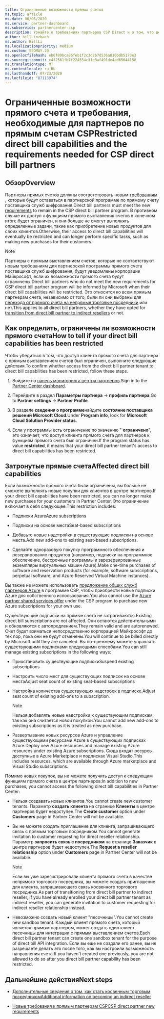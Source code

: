 ```yaml
---
title: Ограниченные возможности прямых счетов
ms.topic: article
ms.date: 06/05/2020
ms.service: partner-dashboard
ms.subservice: partnercenter-csp
description: Узнайте о требованиях партнеров CSP Direct и о том, что делать, чтобы избежать ограничения возможностей. Узнайте, не были ли ваши возможности ограничены.
author: billLinzbach
ms.author: BillLi
ms.localizationpriority: medium
ms.custom: SEOMAY.20
ms.openlocfilehash: eb6f89bca86feb1f2c3d2b7d536a810bdb5173e3
ms.sourcegitcommit: c4f2561fb7f224554c31e3af491de4ad65644158
ms.translationtype: MT
ms.contentlocale: ru-RU
ms.lasthandoff: 07/23/2020
ms.locfileid: "87113974"
---
```

# <a name="restricted-direct-bill-capabilities-and-the-requirements-needed-for-csp-direct-bill-partners"></a><span data-ttu-id="7e8c7-104">Ограниченные возможности прямого счета и требования, необходимые для партнеров по прямым счетам CSP</span><span class="sxs-lookup"><span data-stu-id="7e8c7-104">Restricted direct bill capabilities and the requirements needed for CSP direct bill partners</span></span>  

## <a name="overview"></a><span data-ttu-id="7e8c7-105">Обзор</span><span class="sxs-lookup"><span data-stu-id="7e8c7-105">Overview</span></span>

<span data-ttu-id="7e8c7-106">Партнеры прямых счетов должны соответствовать новым [требованиям](direct-partner-new-requirements.md) , которые будут оставаться в партнерской программе по прямому счету поставщика служб шифрования.</span><span class="sxs-lookup"><span data-stu-id="7e8c7-106">Direct bill partners must meet the new [requirements](direct-partner-new-requirements.md) to remain in the CSP direct bill partner program.</span></span> <span data-ttu-id="7e8c7-107">В противном случае их доступ к функциям прямого выставления счетов в конечном итоге будет ограничен, и они больше не смогут выполнять определенные задачи, такие как приобретение новых продуктов для своих клиентов.</span><span class="sxs-lookup"><span data-stu-id="7e8c7-107">Otherwise, their access to direct bill capabilities will eventually be restricted and can longer perform specific tasks, such as making new purchases for their customers.</span></span>

> [!Note]
> <span data-ttu-id="7e8c7-108">Партнеры с прямым выставлением счетов, которые не соответствуют новым требованиям для партнерской программы прямого счета поставщика служб шифрования, будут уведомлены корпорации Майкрософт, если их возможности прямого счета будут ограничены.</span><span class="sxs-lookup"><span data-stu-id="7e8c7-108">Direct bill partners who do not meet the new requirements for CSP direct bill partner program will be informed by Microsoft when their direct bill capabilities will be restricted.</span></span> <span data-ttu-id="7e8c7-109">Это относится ко всем прямым партнерам счета, независимо от того, были ли они выбраны для [перехода от прямого счета на непрямые торговые посредники](transition-direct-to-indirect.md) или нет.</span><span class="sxs-lookup"><span data-stu-id="7e8c7-109">This applies to all direct bill partners, whether they have opted for [transition from direct bill partner to indirect resellers](transition-direct-to-indirect.md) or not.</span></span>  

## <a name="how-to-tell-if-your-direct-bill-capabilities-has-been-restricted"></a><span data-ttu-id="7e8c7-110">Как определить, ограничены ли возможности прямого счета</span><span class="sxs-lookup"><span data-stu-id="7e8c7-110">How to tell if your direct bill capabilities has been restricted</span></span>

<span data-ttu-id="7e8c7-111">Чтобы убедиться в том, что доступ клиента прямого счета для партнера с прямым выставлением счетов был ограничен, выполните следующие действия.</span><span class="sxs-lookup"><span data-stu-id="7e8c7-111">To confirm whether access from the direct bill partner tenant to direct bill capabilities has been restricted, follow these steps.</span></span>

1. <span data-ttu-id="7e8c7-112">Войдите на [панель мониторинга центра партнеров](https://partner.microsoft.com/dashboard).</span><span class="sxs-lookup"><span data-stu-id="7e8c7-112">Sign in to the [Partner Center dashboard](https://partner.microsoft.com/dashboard).</span></span>

2. <span data-ttu-id="7e8c7-113">Перейдите в раздел **Параметры партнера**  ->  **профиль партнера**.</span><span class="sxs-lookup"><span data-stu-id="7e8c7-113">Go to **Partner settings** -> **Partner Profile**.</span></span>

3. <span data-ttu-id="7e8c7-114">В разделе **сведения о программе**найдите **состояние поставщика решений Microsoft Cloud**.</span><span class="sxs-lookup"><span data-stu-id="7e8c7-114">Under **Program info**, look for **Microsoft Cloud Solution Provider status**.</span></span>

4. <span data-ttu-id="7e8c7-115">Если у программы есть ограничение по значению " **ограничено**", это означает, что доступ клиента прямого счета для партнеров к функциям прямого счета был ограничен.</span><span class="sxs-lookup"><span data-stu-id="7e8c7-115">If the program status has value **restricted**, it means that your direct bill partner tenant's access to direct bill capabilities has been restricted.</span></span>

## <a name="affected-direct-bill-capabilities"></a><span data-ttu-id="7e8c7-116">Затронутые прямые счета</span><span class="sxs-lookup"><span data-stu-id="7e8c7-116">Affected direct bill capabilities</span></span>

<span data-ttu-id="7e8c7-117">Если возможности прямого счета были ограничены, вы больше не сможете выполнять новые покупки для клиентов в центре партнеров.</span><span class="sxs-lookup"><span data-stu-id="7e8c7-117">If your direct bill capabilities have been restricted, you can no longer make new purchases for your customers in Partner Center.</span></span> <span data-ttu-id="7e8c7-118">Это ограничение включает в себя следующее:</span><span class="sxs-lookup"><span data-stu-id="7e8c7-118">This restriction includes:</span></span>

- <span data-ttu-id="7e8c7-119">Подписки Azure</span><span class="sxs-lookup"><span data-stu-id="7e8c7-119">Azure subscriptions</span></span>

- <span data-ttu-id="7e8c7-120">Подписки на основе места</span><span class="sxs-lookup"><span data-stu-id="7e8c7-120">Seat-based subscriptions</span></span>

- <span data-ttu-id="7e8c7-121">Добавьте новые надстройки в существующие подписки на основе места.</span><span class="sxs-lookup"><span data-stu-id="7e8c7-121">Add new add-ons to existing seat-based subscriptions.</span></span>

- <span data-ttu-id="7e8c7-122">Сделайте одноразовую покупку программного обеспечения и резервирование продуктов (например, подписки на программное обеспечение, бессрочные программы и зарезервированные экземпляры виртуальных машин Azure).</span><span class="sxs-lookup"><span data-stu-id="7e8c7-122">Make one-time purchases of software and reservation products (for example, software subscriptions, perpetual software, and Azure Reserved Virtual Machine instances).</span></span>

<span data-ttu-id="7e8c7-123">Вы также не можете использовать [предложение общих служб партнеров Azure](shared-services.md) в программе CSP, чтобы приобрести новые подписки Azure для собственного использования.</span><span class="sxs-lookup"><span data-stu-id="7e8c7-123">You also cannot use the [Azure partner shared services offer](shared-services.md) under the CSP program to purchase new Azure subscriptions for your own use.</span></span>

<span data-ttu-id="7e8c7-124">Существующие подписки на прямые счета не затрагиваются.</span><span class="sxs-lookup"><span data-stu-id="7e8c7-124">Existing direct bill subscriptions are not affected.</span></span> <span data-ttu-id="7e8c7-125">Они остаются действительными и обновляются с автопродлением.</span><span class="sxs-lookup"><span data-stu-id="7e8c7-125">They remain valid and are autorenewed.</span></span> <span data-ttu-id="7e8c7-126">Счет будет взиматься непосредственно корпорацией Майкрософт до тех пор, пока они не будут отменены.</span><span class="sxs-lookup"><span data-stu-id="7e8c7-126">You will continue to be billed directly by Microsoft until they are canceled.</span></span> <span data-ttu-id="7e8c7-127">Вы по-прежнему можете управлять существующими подписками следующими способами.</span><span class="sxs-lookup"><span data-stu-id="7e8c7-127">You can still manage existing subscriptions in the following ways:</span></span>

- <span data-ttu-id="7e8c7-128">Приостановить существующие подписки</span><span class="sxs-lookup"><span data-stu-id="7e8c7-128">Suspend existing subscriptions</span></span>

- <span data-ttu-id="7e8c7-129">Настроить число мест для существующих подписок на основе места</span><span class="sxs-lookup"><span data-stu-id="7e8c7-129">Adjust seat count of existing seat-based subscriptions</span></span>

- <span data-ttu-id="7e8c7-130">Настройка количества существующих надстроек в подписке.</span><span class="sxs-lookup"><span data-stu-id="7e8c7-130">Adjust seat count of existing add-ons to a subscription.</span></span> 
 
    >[!Note] 
    ><span data-ttu-id="7e8c7-131">Нельзя добавлять новые надстройки к существующим подпискам, так как она считается новой покупкой.</span><span class="sxs-lookup"><span data-stu-id="7e8c7-131">You cannot add new add-ons to existing subscriptions as it is treated as new purchase.</span></span>

- <span data-ttu-id="7e8c7-132">Развертывание новых ресурсов Azure и управление существующими ресурсами Azure в существующих подписках Azure.</span><span class="sxs-lookup"><span data-stu-id="7e8c7-132">Deploy new Azure resources and manage existing Azure resources under existing Azure subscriptions.</span></span> <span data-ttu-id="7e8c7-133">Сюда входят ресурсы, доступные в Azure Marketplace и подписках Visual Studio.</span><span class="sxs-lookup"><span data-stu-id="7e8c7-133">This includes resources, which are available through Azure marketplace and Visual Studio subscriptions.</span></span>

<span data-ttu-id="7e8c7-134">Помимо новых покупок, вы не можете получить доступ к следующим функциям прямого счета в центре партнеров:</span><span class="sxs-lookup"><span data-stu-id="7e8c7-134">In addition to new purchases, you cannot access the following direct bill capabilities in Partner Center:</span></span>

- <span data-ttu-id="7e8c7-135">Нельзя создавать новых клиентов.</span><span class="sxs-lookup"><span data-stu-id="7e8c7-135">You cannot create new customer tenants.</span></span> <span data-ttu-id="7e8c7-136">Параметр **создать клиента** на странице **Клиенты** в центре партнеров будет недоступен.</span><span class="sxs-lookup"><span data-stu-id="7e8c7-136">The **Create customer** option under **Customers** page in Partner Center will not be available.</span></span>

- <span data-ttu-id="7e8c7-137">Вы не можете создать приглашение для клиента, запрашивающего связь с прямым торговым посредником.</span><span class="sxs-lookup"><span data-stu-id="7e8c7-137">You cannot generate invitation to customer requesting for direct reseller relationship.</span></span> <span data-ttu-id="7e8c7-138">Параметр **запросить связь с посредником** на странице **Заказчик** в центре партнеров будет недоступен.</span><span class="sxs-lookup"><span data-stu-id="7e8c7-138">The **Request a reseller relationship** option under **Customers** page in Partner Center will not be available.</span></span>

    >[!NOTE]
    ><span data-ttu-id="7e8c7-139">Если вы уже зарегистрировали клиента прямого счета в качестве непрямого торгового посредника, вы можете создать приглашение для клиента, запрашивающего связь косвенного торгового посредника.</span><span class="sxs-lookup"><span data-stu-id="7e8c7-139">As part of transitioning from direct bill partner to indirect reseller, if you have already enrolled your direct bill partner tenant as indirect reseller, you can generate invitation to customer requesting for indirect reseller relationship instead.</span></span>

- <span data-ttu-id="7e8c7-140">Невозможно создать новый клиент "песочницы".</span><span class="sxs-lookup"><span data-stu-id="7e8c7-140">You cannot create new sandbox tenant.</span></span> <span data-ttu-id="7e8c7-141">Каждый клиент прямого счета, который является прямым партнером, может создать один клиент песочницы для интеграции с прямым выставлением счетов.</span><span class="sxs-lookup"><span data-stu-id="7e8c7-141">Each direct bill partner tenant can create one sandbox tenant for the purpose of direct bill API integration.</span></span> <span data-ttu-id="7e8c7-142">Если вы еще не создали его ранее, вы не разрешаете делать это после того, как вы настроили возможность направления счета.</span><span class="sxs-lookup"><span data-stu-id="7e8c7-142">If you haven't created one previously, you are not allowed to do so after you direct bill partner capability has been restricted.</span></span>  

## <a name="next-steps"></a><span data-ttu-id="7e8c7-143">Дальнейшие действия</span><span class="sxs-lookup"><span data-stu-id="7e8c7-143">Next steps</span></span>

- [<span data-ttu-id="7e8c7-144">Дополнительные сведения о том, как стать косвенным торговым посредником</span><span class="sxs-lookup"><span data-stu-id="7e8c7-144">Additional information on becoming an indirect reseller</span></span>](https://assetsprod.microsoft.com/csp-directbill-to-indirect-transition.pdf)

- [<span data-ttu-id="7e8c7-145">Новые требования к прямым партнерам CSP</span><span class="sxs-lookup"><span data-stu-id="7e8c7-145">CSP direct partner new requirements</span></span>](direct-partner-new-requirements.md)